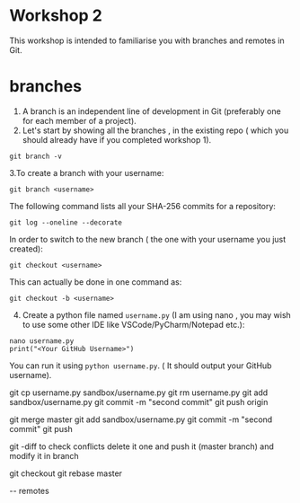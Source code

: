 # Workshop 2
This workshop is intended to familiarise you with branches and remotes in Git.

# branches

1. A branch is an independent line of development in Git (preferably one for each member of a project).
2. Let's start by showing all the branches , in the existing repo ( which you should already have if you completed workshop 1).

```git branch -v ```

3.To create a branch with your username:
```
git branch <username>
```
The following command lists all your SHA-256 commits for a repository:
```
git log --oneline --decorate
```
In order to switch to the new branch ( the one with your username you just created):
```
git checkout <username> 
```
This can actually be done in one command as:
```
git checkout -b <username>
```
4. Create a python file named ```username.py``` (I am using nano , you may wish to use some other IDE like VSCode/PyCharm/Notepad etc.):
```
nano username.py
print("<Your GitHub Username>")
```
You can run it using ```python username.py```. ( It should output your GitHub username).

git cp username.py sandbox/username.py
git rm username.py
git add sandbox/username.py
git commit -m "second commit"
git push origin <username>

git merge master <username>
git add sandbox/username.py
git commit -m "second commit"
git push

git -diff to check conflicts
delete it one and push it (master branch) and modify it in <username> branch

git checkout <username>
git rebase master

-- remotes
